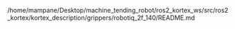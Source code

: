/home/mampane/Desktop/machine_tending_robot/ros2_kortex_ws/src/ros2_kortex/kortex_description/grippers/robotiq_2f_140/README.md